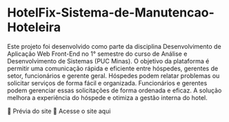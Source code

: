 # HotelFix-Sistema-de-Manutencao-Hoteleira
Este projeto foi desenvolvido como parte da disciplina Desenvolvimento de Aplicação Web Front-End no 1° semestre do curso de Análise e Desenvolvimento de Sistemas (PUC Minas).
O objetivo da plataforma é permitir uma comunicação rápida e eficiente entre hóspedes, gerentes de setor, funcionários e gerente geral.
Hóspedes podem relatar problemas ou solicitar serviços de forma fácil e organizada.
Funcionários e gerentes podem gerenciar essas solicitações de forma ordenada e eficaz.
A solução melhora a experiência do hóspede e otimiza a gestão interna do hotel.


📸 Prévia do site
🔗 Acesse o site aqui
